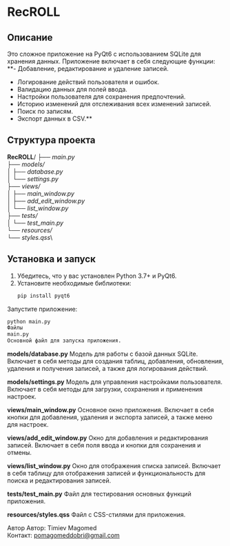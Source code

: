 # RecROLL

## Описание

Это сложное приложение на PyQt6 с использованием SQLite для хранения данных. Приложение включает в себя следующие функции:
**- Добавление, редактирование и удаление записей.
- Логирование действий пользователя и ошибок.
- Валидацию данных для полей ввода.
- Настройки пользователя для сохранения предпочтений.
- Историю изменений для отслеживания всех изменений записей.
- Поиск по записям.
- Экспорт данных в CSV.**

## Структура проекта
**RecROLL**\/
_├── main.py\
├── models/\
│ ├── database.py\
│ └── settings.py\
├── views/\
│ ├── main_window.py\
│ ├── add_edit_window.py\
│ └── list_window.py\
├── tests/\
│ └── test_main.py\
└── resources/\
└── styles.qss_\



## Установка и запуск

1. Убедитесь, что у вас установлен Python 3.7+ и PyQt6.
2. Установите необходимые библиотеки:
   ```sh
   pip install pyqt6
Запустите приложение:
```sh
python main.py
Файлы
main.py
Основной файл для запуска приложения.
```
**models/database.py**
Модель для работы с базой данных SQLite. Включает в себя методы для создания таблиц, добавления, обновления, удаления и получения записей, а также для логирования действий.

**models/settings.py**
Модель для управления настройками пользователя. Включает в себя методы для загрузки, сохранения и применения настроек.

**views/main_window.py**
Основное окно приложения. Включает в себя кнопки для добавления, удаления и экспорта записей, а также меню для настроек.

**views/add_edit_window.py**
Окно для добавления и редактирования записей. Включает в себя поля ввода и кнопки для сохранения и отмены.

**views/list_window.py**
Окно для отображения списка записей. Включает в себя таблицу для отображения записей и функциональность для поиска и редактирования записей.

**tests/test_main.py**
Файл для тестирования основных функций приложения.

**resources/styles.qss**
Файл с CSS-стилями для приложения.

Автор
Автор: Timiev Magomed \
Контакт: pomagomeddobri@gmail.com